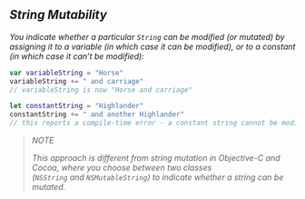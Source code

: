 ## *String Mutability*

*You indicate whether a particular `String` can be modified (or mutated) by assigning it to a variable (in which case it can be modified), or to a constant (in which case it can’t be modified):*

```swift
var variableString = "Horse"
variableString += " and carriage"
// variableString is now "Horse and carriage"

let constantString = "Highlander"
constantString += " and another Highlander"
// this reports a compile-time error - a constant string cannot be modified
```

> *NOTE*
> 
> *This approach is different from string mutation in Objective-C and Cocoa, where you choose between two classes (`NSString` and `NSMutableString`) to indicate whether a string can be mutated.*


